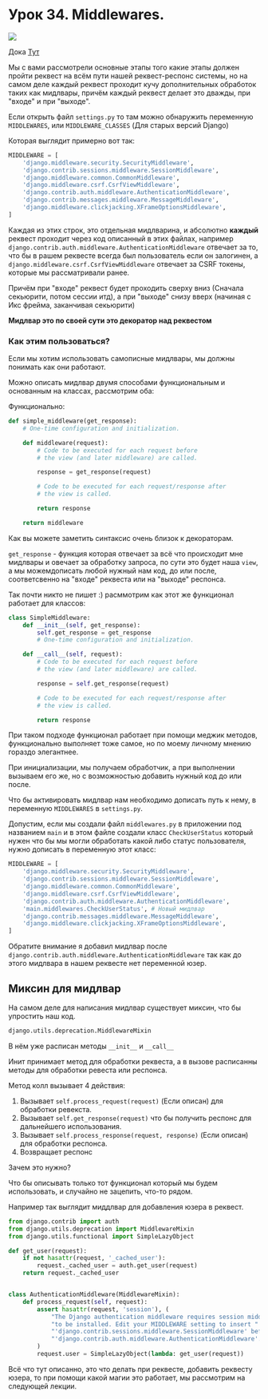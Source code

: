 # Урок 34. Middlewares.

![](https://memegenerator.net/img/instances/81631865.jpg)

Дока [Тут](https://docs.djangoproject.com/en/3.1/topics/http/middleware/)

Мы с вами рассмотрели основные этапы того какие этапы должен пройти реквест на всём пути нашей реквест-респонс системы, но на самом деле каждый реквест проходит кучу дополнительных обработок таких как мидлвары, причём каждый реквест делает это дважды, при "входе" и при "выходе".

Если открыть файл `settings.py` то там можно обнаружить переменную `MIDDLEWARES`, или `MIDDLEWARE_CLASSES` (Для старых версий Django)

Которая выглядит примерно вот так:

```python
MIDDLEWARE = [
    'django.middleware.security.SecurityMiddleware',
    'django.contrib.sessions.middleware.SessionMiddleware',
    'django.middleware.common.CommonMiddleware',
    'django.middleware.csrf.CsrfViewMiddleware',
    'django.contrib.auth.middleware.AuthenticationMiddleware',
    'django.contrib.messages.middleware.MessageMiddleware',
    'django.middleware.clickjacking.XFrameOptionsMiddleware',
]
```

Каждая из этих строк, это отдельная мидлварина, и абсолютно **каждый** реквест проходит через код описанный в этих файлах, например `django.contrib.auth.middleware.AuthenticationMiddleware` отвечает за то, что бы в рашем реквесте всегда был пользователь если он залогинен, а `django.middleware.csrf.CsrfViewMiddleware` отвечает за CSRF токены, которые мы рассматривали ранее.

Причём при "входе" реквест будет проходить сверху вниз (Сначала секьюрити, потом сессии итд), а при "выходе" снизу вверх (начиная с Икс фрейма, заканчивая секьюрити)
 
**Мидлвар это по своей сути это декоратор над реквестом**
 
### Как этим пользоваться?

Если мы хотим использовать самописные мидлвары, мы должны понимать как они работают.

Можно описать мидлвар двумя способами функциональным и основанным на классах, рассмотрим оба:

Функционально:

```python
def simple_middleware(get_response):
    # One-time configuration and initialization.

    def middleware(request):
        # Code to be executed for each request before
        # the view (and later middleware) are called.

        response = get_response(request)

        # Code to be executed for each request/response after
        # the view is called.

        return response

    return middleware
```

Как вы можете заметить синтаксис очень близок к декораторам.

`get_response` - функция которая отвечает за всё что происходит мне мидлвары и овечает за обработку запроса, по сути это будет наша `view`, а мы можемдописать любой нужный нам код, до или после, соответсвенно на "входе" реквеста или на "выходе" респонса. 

Так почти никто не пишет :) расммотрим как этот же функционал работает для классов:

```python
class SimpleMiddleware:
    def __init__(self, get_response):
        self.get_response = get_response
        # One-time configuration and initialization.

    def __call__(self, request):
        # Code to be executed for each request before
        # the view (and later middleware) are called.

        response = self.get_response(request)

        # Code to be executed for each request/response after
        # the view is called.

        return response
```

При таком подходе функционал работает при помощи меджик методов, функционально выполняет тоже самое, но по моему личному мнению гораздо элегантнее.

При инициализации, мы получаем обработчик, а при выполнении вызываем его же, но с возможностью добавить нужный код до или после.

Что бы активировать мидлвар нам необходимо дописать путь к нему, в переменную `MIDDLEWARES` в `settings.py`.

Допустим, если мы создали файл `middlewares.py` в приложении под названием `main` и в этом файле создали класс `CheckUserStatus` который нужен что бы мы могли обработать какой либо статус пользователя, нужно дописать в переменную этот класс:

```python
MIDDLEWARE = [
    'django.middleware.security.SecurityMiddleware',
    'django.contrib.sessions.middleware.SessionMiddleware',
    'django.middleware.common.CommonMiddleware',
    'django.middleware.csrf.CsrfViewMiddleware',
    'django.contrib.auth.middleware.AuthenticationMiddleware',
    'main.middlewares.CheckUserStatus', # Новый мидлвар
    'django.contrib.messages.middleware.MessageMiddleware',
    'django.middleware.clickjacking.XFrameOptionsMiddleware',
]
```
 
Обратите внимание я добавил мидлвар после `django.contrib.auth.middleware.AuthenticationMiddleware` так как до этого мидлвара в нашем реквесте нет переменной юзер.

## Миксин для мидлвар

На самом деле для написания мидлвар существует миксин, что бы упростить наш код.

```python
django.utils.deprecation.MiddlewareMixin
```

В нём уже расписан методы `__init__` и `__call__`

Инит принимает метод для обработки реквеста, а в вызове расписанны методы для обработки ревеста или респонса.

Метод колл вызывает 4 действия:

1. Вызывает `self.process_request(request)` (Если описан) для обработки ревекста.
2. Вызывает `self.get_response(request)` что бы получить респонс для дальнейшего использования.
3. Вызывает `self.process_response(request, response)` (Если описан) для обработки респонса.
4. Возвращает респонс

Зачем это нужно?

Что бы описывать только тот функционал который мы будем использовать, и случайно не зацепить, что-то рядом.

Например так выглядит миддлвар для добавления юзера в реквест.

```python
from django.contrib import auth
from django.utils.deprecation import MiddlewareMixin
from django.utils.functional import SimpleLazyObject

def get_user(request):
    if not hasattr(request, '_cached_user'):
        request._cached_user = auth.get_user(request)
    return request._cached_user


class AuthenticationMiddleware(MiddlewareMixin):
    def process_request(self, request):
        assert hasattr(request, 'session'), (
            "The Django authentication middleware requires session middleware "
            "to be installed. Edit your MIDDLEWARE setting to insert "
            "'django.contrib.sessions.middleware.SessionMiddleware' before "
            "'django.contrib.auth.middleware.AuthenticationMiddleware'."
        )
        request.user = SimpleLazyObject(lambda: get_user(request))
```

Всё что тут описанно, это что делать при реквесте, добавить реквесту юзера, то при помощи какой магии это работает, мы рассмотрим на следующей лекции.
